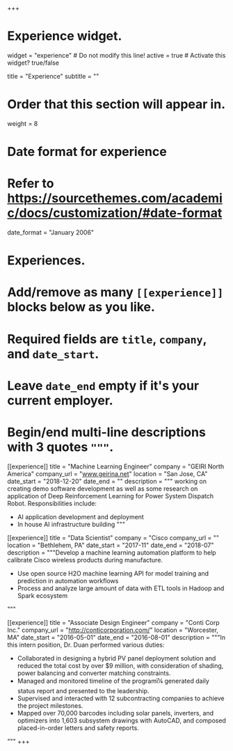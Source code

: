 +++
# Experience widget.
widget = "experience"  # Do not modify this line!
active = true  # Activate this widget? true/false

title = "Experience"
subtitle = ""

# Order that this section will appear in.
weight = 8

# Date format for experience
#   Refer to https://sourcethemes.com/academic/docs/customization/#date-format
date_format = "January 2006"

# Experiences.
#   Add/remove as many `[[experience]]` blocks below as you like.
#   Required fields are `title`, `company`, and `date_start`.
#   Leave `date_end` empty if it's your current employer.
#   Begin/end multi-line descriptions with 3 quotes `"""`.
[[experience]]
  title = "Machine Learning Engineer"
  company = "GEIRI North America"
  company_url = "www.geirina.net"
  location = "San Jose, CA"
  date_start = "2018-12-20"
  date_end = ""
  description = """
  working on creating demo software development as well as some research on application of Deep Reinforcement Learning for Power System Dispatch Robot. 
  Responsibilities include: 
  
  * AI application development and deployment
  * In house AI infrastructure building
  """

[[experience]]
  title = "Data Scientist"
  company = "Cisco
  company_url = ""
  location = "Bethlehem, PA"
  date_start = "2017-11"
  date_end = "2018-07"
  description = """Develop a machine learning automation platform to help calibrate Cisco wireless products during manufacture. 
  
  * Use open source H2O machine learning API for model training and prediction in automation workflows 
  * Process and analyze large amount of data with ETL tools in Hadoop and Spark ecosystem

  """
   
[[experience]]
  title = "Associate Design Engineer"
  company = "Conti Corp Inc."
  company_url = "http://conticorporation.com/"
  location = "Worcester, MA"
  date_start = "2016-05-01"
  date_end = "2016-08-01"
  description = """In this intern position, Dr. Duan performed various duties: 
  
  *	Collaborated in designing a hybrid PV panel deployment solution and reduced the total cost by over $9 million, with consideration of shading, power balancing and converter matching constraints.
  *	Managed and monitored timeline of the programï¼ generated daily status report and presented to the leadership. 
  *	Supervised and interacted with 12 subcontracting companies to achieve the project milestones. 
  *	Mapped over 70,000 barcodes including solar panels, inverters, and optimizers into 1,603 subsystem drawings with AutoCAD, and composed placed-in-order letters and safety reports. 

  """
+++
